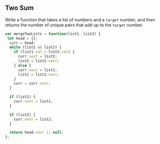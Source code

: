 ## Two Sum

Write a function that takes a list of numbers and a `target` number, and then returns the number of unique pairs that add up to the `target` number.

```js
var mergeTwoLists = function(list1, list2) {
 let head = {};
  curr = head;
  while (list1 && list2) {
    if (list1.val > list2.val) {
      curr.next = list2;
      list2 = list2.next;
    } else {
      curr.next = list1;
      list1 = list1.next;
    }
	curr = curr.next;
  }

  if (list1) {
    curr.next = list1;
  }

  if (list2) {
    curr.next = list2;
  }

  return head.next || null;
};
```

## 
